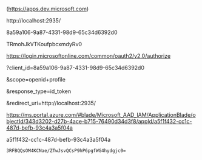 (https://apps.dev.microsoft.com)

http://localhost:2935/

8a59a106-9a87-4331-98d9-65c34d6392d0

TRmohJkVTKoufpbcxmdyRv0 

https://login.microsoftonline.com/common/oauth2/v2.0/authorize

?client_id=8a59a106-9a87-4331-98d9-65c34d6392d0

&scope=openid+profile

&response_type=id_token

&redirect_uri=http://localhost:2935/



https://ms.portal.azure.com/#blade/Microsoft_AAD_IAM/ApplicationBlade/objectId/343d3202-d27b-4ace-b715-76490d34d3f8/appId/a5f1f432-cc1c-487d-befb-93c4a3a5f04a

a5f1f432-cc1c-487d-befb-93c4a3a5f04a

```
3RFBQQsOM4KCNae/ZTwJsvQCsP9hP6pgfWG4hydgjc0=
```

